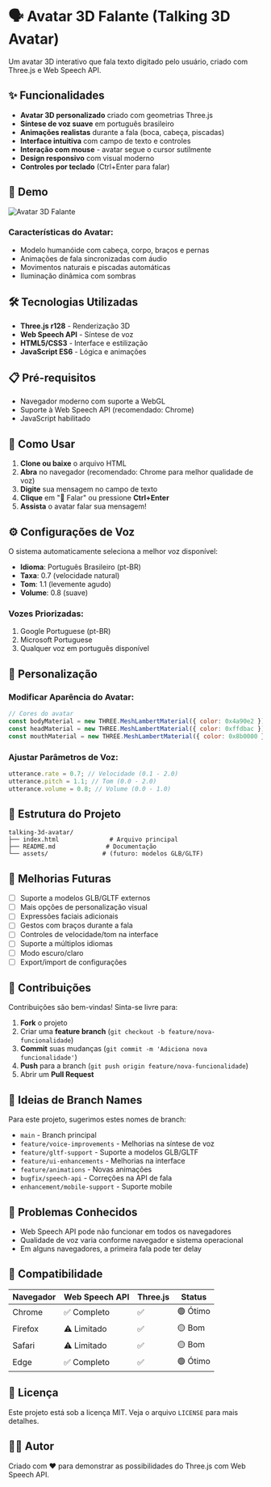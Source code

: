 # 🗣️ Avatar 3D Falante (Talking 3D Avatar)

Um avatar 3D interativo que fala texto digitado pelo usuário, criado com Three.js e Web Speech API.

## ✨ Funcionalidades

- **Avatar 3D personalizado** criado com geometrias Three.js
- **Síntese de voz suave** em português brasileiro
- **Animações realistas** durante a fala (boca, cabeça, piscadas)
- **Interface intuitiva** com campo de texto e controles
- **Interação com mouse** - avatar segue o cursor sutilmente
- **Design responsivo** com visual moderno
- **Controles por teclado** (Ctrl+Enter para falar)

## 🚀 Demo

![Avatar 3D Falante](https://img.shields.io/badge/Status-Funcionando-brightgreen)

### Características do Avatar:

- Modelo humanóide com cabeça, corpo, braços e pernas
- Animações de fala sincronizadas com áudio
- Movimentos naturais e piscadas automáticas
- Iluminação dinâmica com sombras

## 🛠️ Tecnologias Utilizadas

- **Three.js r128** - Renderização 3D
- **Web Speech API** - Síntese de voz
- **HTML5/CSS3** - Interface e estilização
- **JavaScript ES6** - Lógica e animações

## 📋 Pré-requisitos

- Navegador moderno com suporte a WebGL
- Suporte à Web Speech API (recomendado: Chrome)
- JavaScript habilitado

## 🎯 Como Usar

1. **Clone ou baixe** o arquivo HTML
2. **Abra** no navegador (recomendado: Chrome para melhor qualidade de voz)
3. **Digite** sua mensagem no campo de texto
4. **Clique** em "🎤 Falar" ou pressione **Ctrl+Enter**
5. **Assista** o avatar falar sua mensagem!

## ⚙️ Configurações de Voz

O sistema automaticamente seleciona a melhor voz disponível:

- **Idioma**: Português Brasileiro (pt-BR)
- **Taxa**: 0.7 (velocidade natural)
- **Tom**: 1.1 (levemente agudo)
- **Volume**: 0.8 (suave)

### Vozes Priorizadas:

1. Google Portuguese (pt-BR)
2. Microsoft Portuguese
3. Qualquer voz em português disponível

## 🎨 Personalização

### Modificar Aparência do Avatar:

```javascript
// Cores do avatar
const bodyMaterial = new THREE.MeshLambertMaterial({ color: 0x4a90e2 }); // Corpo
const headMaterial = new THREE.MeshLambertMaterial({ color: 0xffdbac }); // Cabeça
const mouthMaterial = new THREE.MeshLambertMaterial({ color: 0x8b0000 }); // Boca
```

### Ajustar Parâmetros de Voz:

```javascript
utterance.rate = 0.7; // Velocidade (0.1 - 2.0)
utterance.pitch = 1.1; // Tom (0.0 - 2.0)
utterance.volume = 0.8; // Volume (0.0 - 1.0)
```

## 🔧 Estrutura do Projeto

```
talking-3d-avatar/
├── index.html              # Arquivo principal
├── README.md              # Documentação
└── assets/               # (futuro: modelos GLB/GLTF)
```

## 🌟 Melhorias Futuras

- [ ] Suporte a modelos GLB/GLTF externos
- [ ] Mais opções de personalização visual
- [ ] Expressões faciais adicionais
- [ ] Gestos com braços durante a fala
- [ ] Controles de velocidade/tom na interface
- [ ] Suporte a múltiplos idiomas
- [ ] Modo escuro/claro
- [ ] Export/import de configurações

## 🤝 Contribuições

Contribuições são bem-vindas! Sinta-se livre para:

1. **Fork** o projeto
2. Criar uma **feature branch** (`git checkout -b feature/nova-funcionalidade`)
3. **Commit** suas mudanças (`git commit -m 'Adiciona nova funcionalidade'`)
4. **Push** para a branch (`git push origin feature/nova-funcionalidade`)
5. Abrir um **Pull Request**

## 📝 Ideias de Branch Names

Para este projeto, sugerimos estes nomes de branch:

- `main` - Branch principal
- `feature/voice-improvements` - Melhorias na síntese de voz
- `feature/gltf-support` - Suporte a modelos GLB/GLTF
- `feature/ui-enhancements` - Melhorias na interface
- `feature/animations` - Novas animações
- `bugfix/speech-api` - Correções na API de fala
- `enhancement/mobile-support` - Suporte mobile

## 🐛 Problemas Conhecidos

- Web Speech API pode não funcionar em todos os navegadores
- Qualidade de voz varia conforme navegador e sistema operacional
- Em alguns navegadores, a primeira fala pode ter delay

## 📱 Compatibilidade

| Navegador | Web Speech API | Three.js | Status   |
| --------- | -------------- | -------- | -------- |
| Chrome    | ✅ Completo    | ✅       | 🟢 Ótimo |
| Firefox   | ⚠️ Limitado    | ✅       | 🟡 Bom   |
| Safari    | ⚠️ Limitado    | ✅       | 🟡 Bom   |
| Edge      | ✅ Completo    | ✅       | 🟢 Ótimo |

## 📄 Licença

Este projeto está sob a licença MIT. Veja o arquivo `LICENSE` para mais detalhes.

## 👨‍💻 Autor

Criado com ❤️ para demonstrar as possibilidades do Three.js com Web Speech API.
